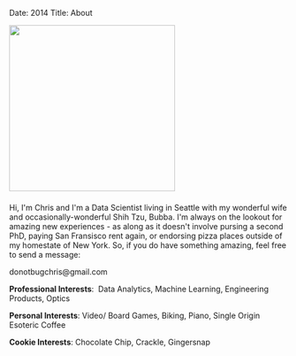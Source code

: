 Date: 2014
Title: About 

<div class="col-xs-4" style="padding-left:0px;padding-right:7px;padding-bottom:7px">
    <img src="/assets/common/chelsea-and-me.jpg" width="300" class="image_center_style" >
</div>

<div class="col-xs-8">
<p>Hi, I'm Chris and I'm a Data Scientist living in Seattle with my wonderful wife and occasionally-wonderful Shih Tzu, Bubba. 
I'm always on the lookout for amazing new experiences - as along as it doesn't involve pursing a second PhD, paying San Fransisco rent again, 
or endorsing pizza places outside of my homestate of New York. So, if you do have something amazing, feel free to send a message:  
 
<p class="text-center">donotbugchris@gmail.com</p> 
 
<p><span style="font-weight: bold;">Professional Interests</span>:  Data Analytics, Machine Learning, Engineering Products, Optics </p> 
<p><span style="font-weight: bold;">Personal Interests</span>: Video/ Board Games, Biking, Piano, Single Origin Esoteric Coffee</p> 
<p><span style="font-weight: bold;">Cookie Interests</span>: Chocolate Chip, Crackle, Gingersnap</p> 
 
 
</div>
